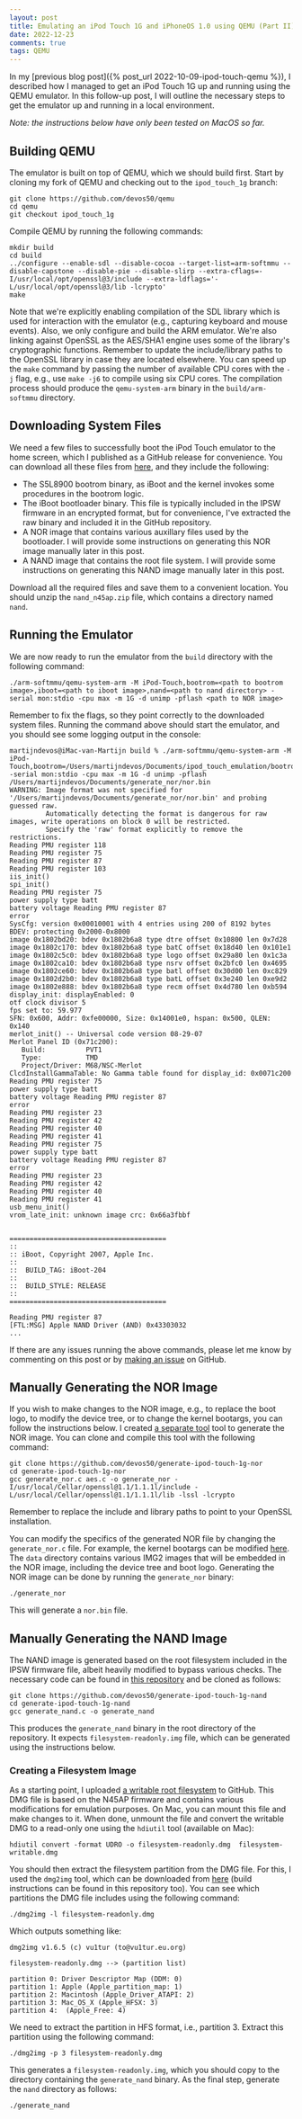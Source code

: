 ```yaml
---
layout: post
title: Emulating an iPod Touch 1G and iPhoneOS 1.0 using QEMU (Part II)
date: 2022-12-23
comments: true
tags: QEMU
---
```


In my [previous blog post]({% post_url 2022-10-09-ipod-touch-qemu %}), I described how I managed to get an iPod Touch 1G up and running using the QEMU emulator. In this follow-up post, I will outline the necessary steps to get the emulator up and running in a local environment.

*Note: the instructions below have only been tested on MacOS so far.*

## Building QEMU

The emulator is built on top of QEMU, which we should build first. Start by cloning my fork of QEMU and checking out to the `ipod_touch_1g` branch:

```
git clone https://github.com/devos50/qemu
cd qemu
git checkout ipod_touch_1g
```

Compile QEMU by running the following commands:

```
mkdir build
cd build
../configure --enable-sdl --disable-cocoa --target-list=arm-softmmu --disable-capstone --disable-pie --disable-slirp --extra-cflags=-I/usr/local/opt/openssl@3/include --extra-ldflags='-L/usr/local/opt/openssl@3/lib -lcrypto'
make
```

Note that we're explicitly enabling compilation of the SDL library which is used for interaction with the emulator (e.g., capturing keyboard and mouse events). Also, we only configure and build the ARM emulator. We're also linking against OpenSSL as the AES/SHA1 engine uses some of the library's cryptographic functions. Remember to update the include/library paths to the OpenSSL library in case they are located elsewhere. You can speed up the `make` command by passing the number of available CPU cores with the `-j` flag, e.g., use `make -j6` to compile using six CPU cores. The compilation process should produce the `qemu-system-arm` binary in the `build/arm-softmmu` directory.

## Downloading System Files

We need a few files to successfully boot the iPod Touch emulator to the home screen, which I published as a GitHub release for convenience. You can download all these files from [here](https://github.com/devos50/qemu/releases/tag/n45ap_v1), and they include the following:
- The S5L8900 bootrom binary, as iBoot and the kernel invokes some procedures in the bootrom logic.
- The iBoot bootloader binary. This file is typically included in the IPSW firmware in an encrypted format, but for convenience, I've extracted the raw binary and included it in the GitHub repository.
- A NOR image that contains various auxillary files used by the bootloader. I will provide some instructions on generating this NOR image manually later in this post.
- A NAND image that contains the root file system. I will provide some instructions on generating this NAND image manually later in this post.

Download all the required files and save them to a convenient location. You should unzip the `nand_n45ap.zip` file, which contains a directory named `nand`.

## Running the Emulator

We are now ready to run the emulator from the `build` directory with the following command:

```
./arm-softmmu/qemu-system-arm -M iPod-Touch,bootrom=<path to bootrom image>,iboot=<path to iboot image>,nand=<path to nand directory> -serial mon:stdio -cpu max -m 1G -d unimp -pflash <path to NOR image>
```

Remember to fix the flags, so they point correctly to the downloaded system files. Running the command above should start the emulator, and you should see some logging output in the console:

```
martijndevos@iMac-van-Martijn build % ./arm-softmmu/qemu-system-arm -M iPod-Touch,bootrom=/Users/martijndevos/Documents/ipod_touch_emulation/bootrom_s5l8900,iboot=/Users/martijndevos/Documents/ipod_touch_emulation/iboot.bin,nand=/Users/martijndevos/Documents/generate_nand/nand -serial mon:stdio -cpu max -m 1G -d unimp -pflash /Users/martijndevos/Documents/generate_nor/nor.bin
WARNING: Image format was not specified for '/Users/martijndevos/Documents/generate_nor/nor.bin' and probing guessed raw.
         Automatically detecting the format is dangerous for raw images, write operations on block 0 will be restricted.
         Specify the 'raw' format explicitly to remove the restrictions.
Reading PMU register 118
Reading PMU register 75
Reading PMU register 87
Reading PMU register 103
iis_init()
spi_init()
Reading PMU register 75
power supply type batt
battery voltage Reading PMU register 87
error
SysCfg: version 0x00010001 with 4 entries using 200 of 8192 bytes
BDEV: protecting 0x2000-0x8000
image 0x1802bd20: bdev 0x1802b6a8 type dtre offset 0x10800 len 0x7d28
image 0x1802c170: bdev 0x1802b6a8 type batC offset 0x18d40 len 0x101e1
image 0x1802c5c0: bdev 0x1802b6a8 type logo offset 0x29a80 len 0x1c3a
image 0x1802ca10: bdev 0x1802b6a8 type nsrv offset 0x2bfc0 len 0x4695
image 0x1802ce60: bdev 0x1802b6a8 type batl offset 0x30d00 len 0xc829
image 0x1802d2b0: bdev 0x1802b6a8 type batL offset 0x3e240 len 0xe9d2
image 0x1802e888: bdev 0x1802b6a8 type recm offset 0x4d780 len 0xb594
display_init: displayEnabled: 0
otf clock divisor 5
fps set to: 59.977
SFN: 0x600, Addr: 0xfe00000, Size: 0x14001e0, hspan: 0x500, QLEN: 0x140
merlot_init() -- Universal code version 08-29-07
Merlot Panel ID (0x71c200):
   Build:          PVT1 
   Type:           TMD 
   Project/Driver: M68/NSC-Merlot 
ClcdInstallGammaTable: No Gamma table found for display_id: 0x0071c200
Reading PMU register 75
power supply type batt
battery voltage Reading PMU register 87
error
Reading PMU register 23
Reading PMU register 42
Reading PMU register 40
Reading PMU register 41
Reading PMU register 75
power supply type batt
battery voltage Reading PMU register 87
error
Reading PMU register 23
Reading PMU register 42
Reading PMU register 40
Reading PMU register 41
usb_menu_init()
vrom_late_init: unknown image crc: 0x66a3fbbf


=======================================
::
:: iBoot, Copyright 2007, Apple Inc.
::
::	BUILD_TAG: iBoot-204
::
::	BUILD_STYLE: RELEASE
::
=======================================

Reading PMU register 87
[FTL:MSG] Apple NAND Driver (AND) 0x43303032
...
```

If there are any issues running the above commands, please let me know by commenting on this post or by [making an issue](https://github.com/devos50/qemu/issues/new) on GitHub.

## Manually Generating the NOR Image

If you wish to make changes to the NOR image, e.g., to replace the boot logo, to modify the device tree, or to change the kernel bootargs, you can follow the instructions below. I created [a separate tool](https://github.com/devos50/generate-ipod-touch-1g-nor) tool to generate the NOR image. You can clone and compile this tool with the following command:

```
git clone https://github.com/devos50/generate-ipod-touch-1g-nor
cd generate-ipod-touch-1g-nor
gcc generate_nor.c aes.c -o generate_nor -I/usr/local/Cellar/openssl@1.1/1.1.1l/include -L/usr/local/Cellar/openssl@1.1/1.1.1l/lib -lssl -lcrypto
```

Remember to replace the include and library paths to point to your OpenSSL installation.

You can modify the specifics of the generated NOR file by changing the `generate_nor.c` file. For example, the kernel bootargs can be modified [here](https://github.com/devos50/generate-ipod-touch-1g-nor/blob/main/generate_nor.c#L333). The `data` directory contains various IMG2 images that will be embedded in the NOR image, including the device tree and boot logo. Generating the NOR image can be done by running the `generate_nor` binary:

```
./generate_nor
```

This will generate a `nor.bin` file.

## Manually Generating the NAND Image

The NAND image is generated based on the root filesystem included in the IPSW firmware file, albeit heavily modified to bypass various checks. The necessary code can be found in [this repository](https://github.com/devos50/generate-ipod-touch-1g-nand) and be cloned as follows:

```
git clone https://github.com/devos50/generate-ipod-touch-1g-nand
cd generate-ipod-touch-1g-nand
gcc generate_nand.c -o generate_nand
```

This produces the `generate_nand` binary in the root directory of the repository. It expects `filesystem-readonly.img` file, which can be generated using the instructions below.

### Creating a Filesystem Image

As a starting point, I uploaded [a writable root filesystem](https://github.com/devos50/generate-ipod-touch-1g-nand/releases/tag/it1g_nand_filesystem) to GitHub. This DMG file is based on the N45AP firmware and contains various modifications for emulation purposes. On Mac, you can mount this file and make changes to it. When done, unmount the file and convert the writable DMG to a read-only one using the `hdiutil` tool (available on Mac):

```
hdiutil convert -format UDRO -o filesystem-readonly.dmg  filesystem-writable.dmg
```

You should then extract the filesystem partition from the DMG file. For this, I used the `dmg2img` tool, which can be downloaded from [here](https://github.com/Lekensteyn/dmg2img) (build instructions can be found in this repository too). You can see which partitions the DMG file includes using the following command:

```
./dmg2img -l filesystem-readonly.dmg 
```

Which outputs something like:

```
dmg2img v1.6.5 (c) vu1tur (to@vu1tur.eu.org)

filesystem-readonly.dmg --> (partition list)

partition 0: Driver Descriptor Map (DDM: 0)
partition 1: Apple (Apple_partition_map: 1)
partition 2: Macintosh (Apple_Driver_ATAPI: 2)
partition 3: Mac_OS_X (Apple_HFSX: 3)
partition 4:  (Apple_Free: 4)
```

We need to extract the partition in HFS format, i.e., partition 3. Extract this partition using the following command:

```
./dmg2img -p 3 filesystem-readonly.dmg
```

This generates a `filesystem-readonly.img`, which you should copy to the directory containing the `generate_nand` binary. As the final step, generate the `nand` directory as follows:

```
./generate_nand
```